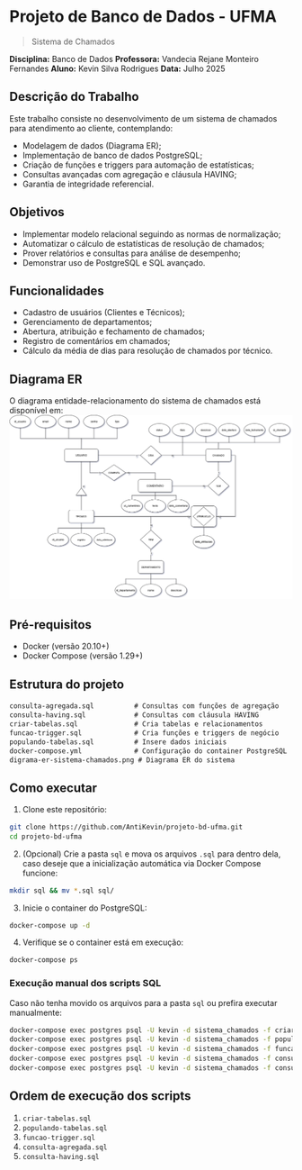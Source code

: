 # Projeto de Banco de Dados - UFMA
> Sistema de Chamados

**Disciplina:** Banco de Dados
**Professora:** Vandecia Rejane Monteiro Fernandes
**Aluno:** Kevin Silva Rodrigues
**Data:** Julho 2025

## Descrição do Trabalho

Este trabalho consiste no desenvolvimento de um sistema de chamados para atendimento ao cliente, contemplando:
- Modelagem de dados (Diagrama ER);
- Implementação de banco de dados PostgreSQL;
- Criação de funções e triggers para automação de estatísticas;
- Consultas avançadas com agregação e cláusula HAVING;
- Garantia de integridade referencial.

## Objetivos

- Implementar modelo relacional seguindo as normas de normalização;
- Automatizar o cálculo de estatísticas de resolução de chamados;
- Prover relatórios e consultas para análise de desempenho;
- Demonstrar uso de PostgreSQL e SQL avançado.

## Funcionalidades

- Cadastro de usuários (Clientes e Técnicos);
- Gerenciamento de departamentos;
- Abertura, atribuição e fechamento de chamados;
- Registro de comentários em chamados;
- Cálculo da média de dias para resolução de chamados por técnico.

## Diagrama ER

O diagrama entidade-relacionamento do sistema de chamados está disponível em:
![Diagrama ER](digrama-er-sistema-chamados.png)

## Pré-requisitos

- Docker (versão 20.10+)
- Docker Compose (versão 1.29+)

## Estrutura do projeto

```
consulta-agregada.sql          # Consultas com funções de agregação
consulta-having.sql            # Consultas com cláusula HAVING
criar-tabelas.sql              # Cria tabelas e relacionamentos
funcao-trigger.sql             # Cria funções e triggers de negócio
populando-tabelas.sql          # Insere dados iniciais
docker-compose.yml             # Configuração do container PostgreSQL
digrama-er-sistema-chamados.png # Diagrama ER do sistema
```

## Como executar

1. Clone este repositório:

```bash
git clone https://github.com/AntiKevin/projeto-bd-ufma.git
cd projeto-bd-ufma
```

2. (Opcional) Crie a pasta `sql` e mova os arquivos `.sql` para dentro dela, caso deseje que a inicialização automática via Docker Compose funcione:

```bash
mkdir sql && mv *.sql sql/
```

3. Inicie o container do PostgreSQL:

```bash
docker-compose up -d
```

4. Verifique se o container está em execução:

```bash
docker-compose ps
```

### Execução manual dos scripts SQL

Caso não tenha movido os arquivos para a pasta `sql` ou prefira executar manualmente:

```bash
docker-compose exec postgres psql -U kevin -d sistema_chamados -f criar-tabelas.sql
docker-compose exec postgres psql -U kevin -d sistema_chamados -f populando-tabelas.sql
docker-compose exec postgres psql -U kevin -d sistema_chamados -f funcao-trigger.sql
docker-compose exec postgres psql -U kevin -d sistema_chamados -f consulta-agregada.sql
docker-compose exec postgres psql -U kevin -d sistema_chamados -f consulta-having.sql
```

## Ordem de execução dos scripts

1. `criar-tabelas.sql`
2. `populando-tabelas.sql`
3. `funcao-trigger.sql`
4. `consulta-agregada.sql`
5. `consulta-having.sql`

